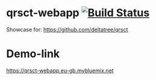 qrsct-webapp [![Build Status](https://travis-ci.org/deltatree/qrsct-webapp.svg?branch=master)](https://travis-ci.org/deltatree/qrsct-webapp)
=====

Showcase for: https://github.com/deltatree/qrsct

Demo-link
=====

https://qrsct-webapp.eu-gb.mybluemix.net
